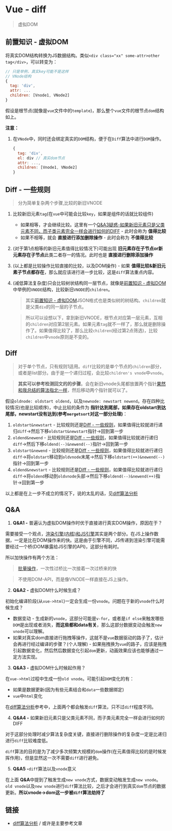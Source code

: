 # Vue - diff
> 虚拟DOM

## 前置知识 - 虚拟DOM

将真实DOM结构转换为JS数据结构。类似`<div class="xx" some-attr>other tag</div>`，可以转变为：

```JavaScript
// 只是举例，真实key可能不是这样
// VNode结构
{
  tag: 'div',
  attr: ...
  children: [Vnode1, VNode2]
}
```

假设是根节点(就像是`vue`文件中的`template`)，那么整个`vue`文件的根节点`dom`结构如上。

**注意：**

1. 在`VNode`中，同时还会绑定真实的`DOM`结构，便于在`Diff`算法中进行`DOM`操作。

    ```JavaScript
    {
      tag: 'div',
      el: div // 真实dom节点
      attr: ...,
      children: [Vnode1, VNode2]
    }
    ```


## Diff - 一些规则

> 分为简单复杂两个步骤,比较的新旧VNODE

1. 比较新旧元素`tag`(在`vue`中可能会比较`key`，如果是组件的话就比较组件)
    * 如果相等，才会继续比较。这里有一个[Q&A3疑惑-如果新旧元素只是父类元素不同，而子类元素完全一样会进行如何的DIFF]() - 此时会称为 **值得比较**
    * 如果不相等，就会 **直接进行添加删除操作** - 此时会称为 **不值得比较**
2. (对于第1点相等的新旧元素值得比较情况下)可能出现 **旧元素存在子节点or新元素存在子节点**此类二者存一的情况。此时也是 **直接进行删除添加操作**
3. (以上都是比较操作比较直接的比较，以及DOM操作) - 如果 **值得比较&新旧元素子节点都存在**，那么就应该进行进一步比较，这是`diff`算法重点内容。
4. (减低算法复杂度)只会比较树状结构同一层节点，就像是[前置知识 - 虚拟DOM]()中举例的`VNODE`结构，比较新旧`VNODE`的`children`。
    
    > 其实[前置知识 - 虚拟DOM]()JSON格式也是类似树的树结构。`children`就是父类`div`的同一层的子节点。

    > 所以可以设想以下，拿到新旧VNODE，根节点对应第一层元素，互相的`children`对应第2层元素。如果元素`tag`就不一样了，那么就是删除操作了。如果值得比较了，那么比较`children`(经过第2点筛选)，比较`children`中`vnode`原则是不变的。

## Diff

> 对于单个节点，只有规则1适用。`diff`比较的是单个节点的`children`部分，或者是list部分。由于是一个递归过程，会比较`children's vnode`中`vnode`。

> **其实可以参考检测回文的的步骤**。会在新旧vnode头尾都放置两个指针[果然和我总结的算法指北一样]()，然后移动两个指针就可以了。

假设`oldnode: oldstart oldend`，以及`newnode: newstart newend`。存在四种比较情况(也是比较顺序)，中止比较的条件为 **指针达到尾部，如果存在oldstart到达尾部，newstart没有达到(参考`mergetsort`对这一部分处理)**：

1. `oldstart&newstart` - 比较规则还是[Diff - 一些规则]()，如果值得比较就进行递归`diff`->然后下移`oldstart&newstart`指针->回到第一步
2. `oldend&newend` - 比较规则还是[Diff - 一些规则]()，如果值得比较就进行递归`diff`->然后下移`oldend(--)&newend(--)`指针->回到第一步
3. `oldstart&newend` - 比较规则还是[Diff - 一些规则]()，如果值得比较就进行递归`diff`->将`oldstart`移动到`oldvnode`末尾->然后下移`oldstart(++)&newend(--)`指针->回到第一步
4. `oldend&newstart` - 比较规则还是[Diff - 一些规则]()，如果值得比较就进行递归`diff`->将`oldend`移动到`oldvnode`头部->然后下移`oldend(--)&newend(++)`指针->回到第一步

以上都是在上一步不成立的情况下，说的太乱的话，见[diff算法分析](https://github.com/aooy/blog/issues/2)


## Q&A

1. **Q&A1 -** 普遍认为虚拟DOM操作时优于直接进行真实DOM操作，原因在于？

需要接受一个观点，[渲染引擎(内核)和JS引擎]()其实是两个部分。在JS上操作数据，一定是比在DOM操作来的快。这是由于引擎不同，JS传递到渲染引擎可能需要经过一个桥(DOM暴露给JS引擎的API)，这部分有耗时。

所以加快操作有两个方法：

> [批量操作](https://github.com/JiangWeixian/JS-Tips/blob/master/HTML/HTML-DOM%E4%BC%98%E5%8C%96%E6%8C%87%E5%8D%97.md)，一次性过桥比一次接着一次过桥来的快

> 不使用DOM-API，而是像VNODE一样直接在JS上操作。

2. **Q&A2 -** 虚拟DOM什么时候生成？

初始化编译阶段(从`vue->html`)一定会生成一份`vnode`。问题在于新的`vnode`什么时候生成？

* 数据变动 - 生成新的`vnode`，这部分可能是`v-for`，或者是`if else`来触发哪些`DOM`是出现或者消失，**而这些都和data有关**，那么这部分数据变动会触发`new vnode`可以理解。
* 如果对真实dom直接进行拖拽等操作，这就不是`vue`数据驱动的路子了，估计会再进行经过编译的步骤？(个人理解) - 如果拖拽换为`vue`的路子，应该是拖拽引起数据变化，然后然后数据变化引起`dom`更新，动画效果应该也能够通过一定方法实现。

3. **Q&A3 -** 虚拟DOM什么时候起作用？

在`vue->html`过程中生成一份`old vnode`。可能引起`DOM`变化的有：

* 如果是数据更新(因为有些元素结合和`data`一些数据绑定)
* `vue`中`html`变化

在[diff算法分析](https://github.com/aooy/blog/issues/2)参考中，上面两个都会触发`diff`算法，只不过`diff`程度不同。

4. **Q&A4 -** 如果新旧元素只是父类元素不同，而子类元素完全一样会进行如何的DIFF

对于这部分处理时减少算法复杂度关键，直接进行删除操作的复杂度一定是比递归进行`diff`比较难度低。

`diff`算法的目的是为了减少多次频繁大规模的`dom`操作(在元素值得比较的是时候发挥作用)，但是显然这一次不需要`diff`进行避免。

5. **Q&A5 -**`diff`算法以及`vnode`意义

在上面 **Q&A**中提到了触发生成`new vnode`方式，数据变动触发生成`new vnode`。`old vnode`以及`new vnode`进行`diff`算法比较，之后才会进行到真实`dom`节点的数据更新。**所以vnode->dom这一步被`diff`算法劫持了**

## 链接

* [diff算法分析](https://github.com/aooy/blog/issues/2) / 或许是主要参考文章
